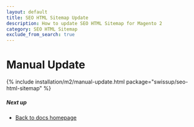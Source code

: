 ```yaml
---
layout: default
title: SEO HTML Sitemap Update
description: How to update SEO HTML Sitemap for Magento 2
category: SEO HTML Sitemap
exclude_from_search: true
---
```


# Manual Update

{% include installation/m2/manual-update.html package="swissup/seo-html-sitemap" %}

##### Next up

- [Back to docs homepage](/m2/extensions/seo-html-sitemap)
